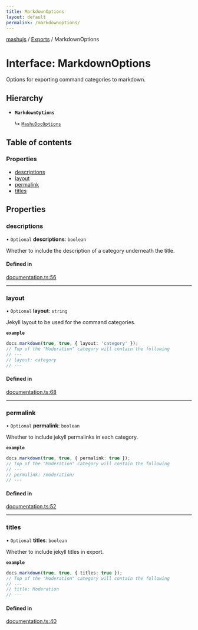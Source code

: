 ```yaml
---
title: MarkdownOptions
layout: default
permalink: /markdownoptions/
---
```

[mashujs](/) / [Exports](/modules/) / MarkdownOptions

# Interface: MarkdownOptions

Options for exporting command categories to markdown.

## Hierarchy

- **`MarkdownOptions`**

  ↳ [`MashuDocOptions`](/MashuDocOptions/)

## Table of contents

### Properties

- [descriptions](/MarkdownOptions/#descriptions)
- [layout](/MarkdownOptions/#layout)
- [permalink](/MarkdownOptions/#permalink)
- [titles](/MarkdownOptions/#titles)

## Properties

### descriptions

• `Optional` **descriptions**: `boolean`

Whether to include the description of a category underneath the title.

#### Defined in

[documentation.ts:56](https://github.com/EpokTarren/mashu/blob/922ecdf/src/documentation.ts#L56)

___

### layout

• `Optional` **layout**: `string`

Jekyll layout to be used for the command categories.

**`example`**
```ts
docs.markdown(true, true, { layout: 'category' });
// Top of the "Moderation" category will contain the following
// ---
// layout: category
// ---
```

#### Defined in

[documentation.ts:68](https://github.com/EpokTarren/mashu/blob/922ecdf/src/documentation.ts#L68)

___

### permalink

• `Optional` **permalink**: `boolean`

Whether to include jekyll permalinks in each category.

**`example`**
```ts
docs.markdown(true, true, { permalink: true });
// Top of the "Moderation" category will contain the following
// ---
// permalink: /moderation/
// ---
```

#### Defined in

[documentation.ts:52](https://github.com/EpokTarren/mashu/blob/922ecdf/src/documentation.ts#L52)

___

### titles

• `Optional` **titles**: `boolean`

Whether to include jekyll titles in export.

**`example`**
```ts
docs.markdown(true, true, { titles: true });
// Top of the "Moderation" category will contain the following
// ---
// title: Moderation
// ---
```

#### Defined in

[documentation.ts:40](https://github.com/EpokTarren/mashu/blob/922ecdf/src/documentation.ts#L40)
